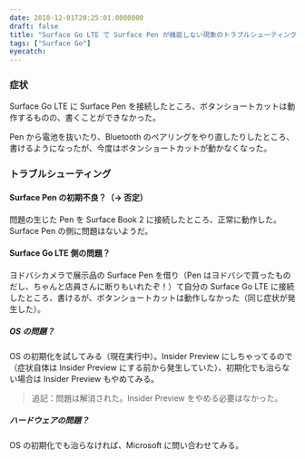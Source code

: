 ```yaml
---
date: 2018-12-01T20:25:01.0000000
draft: false
title: "Surface Go LTE で Surface Pen が機能しない現象のトラブルシューティング"
tags: ["Surface Go"]
eyecatch: 
---
```


<div class="section">
<h3>症状</h3>
<p>Surface Go LTE に Surface Pen を接続したところ、ボタンショートカットは動作するものの、書くことができなかった。</p><p>Pen から電池を抜いたり、Bluetooth のペアリングをやり直したりしたところ、書けるようになったが、今度はボタンショートカットが動かなくなった。</p>

</div>
<div class="section">
<h3>トラブルシューティング</h3>

<div class="section">
<h4>Surface Pen の初期不良？（→ 否定）</h4>
<p>問題の生じた Pen を Surface Book 2 に接続したところ、正常に動作した。Surface Pen の側に問題はないようだ。</p>

</div>
<div class="section">
<h4>Surface Go LTE 側の問題？</h4>
<p>ヨドバシカメラで展示品の Surface Pen を借り（Pen はヨドバシで買ったものだし、ちゃんと店員さんに断りもいれたぞ！）て自分の Surface Go LTE に接続したところ、書けるが、ボタンショートカットは動作しなかった（同じ症状が発生した）。</p>

<div class="section">
<h5>OS の問題？</h5>
<p>OS の初期化を試してみる（現在実行中）。Insider Preview にしちゃってるので（症状自体は Insider Preview にする前から発生していた）、初期化でも治らない場合は Insider Preview もやめてみる。</p>

<blockquote>
<p>追記：問題は解消された。Insider Preview をやめる必要はなかった。</p>

</blockquote>

</div>
<div class="section">
<h5>ハードウェアの問題？</h5>
<p>OS の初期化でも治らなければ、Microsoft に問い合わせてみる。</p>

</div>
</div>
</div>